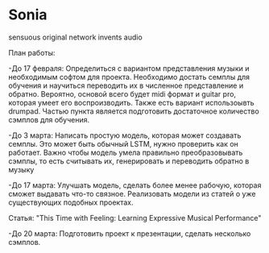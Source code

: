 # Sonia
sensuous original network invents audio

План работы:

-До 17 февраля: Определиться с вариантом представления музыки и необходимым софтом для проекта.
  Необходимо достать семплы для обучения и научиться переводить их в численное представление и обратно.
  Вероятно, основой всего будет midi формат и guitar pro, которая умеет его воспроизводить. Также есть вариант использоывть drumpad.
  Частью пункта является подготовить достаточное количество сэмплов для обучения. 
 
  
-До 3 марта: Написать простую модель, которая может создавать семплы.
  Это может быть обычный LSTM, нужно проверить как он работает.
  Важно чтобы модель умела правильно преобразовывать сэмплы, то есть считывать их, генерировать и переводить обратно в музыку
  
-До 17 марта: Улучшать модель, сделать более менее рабочую, которая сможет выдавать что-то связное.
  Реализовать модели из статей о уже существующих подобных проектах. 

Статья:
"This Time with Feeling: Learning Expressive Musical Performance"

-До 20 марта: Подготовить проект к презентации, сделать несколько сэмплов. 
  
